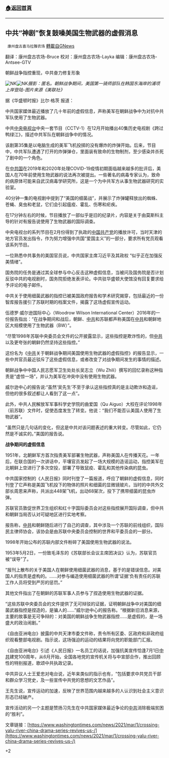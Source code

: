 ###  [:house:返回首頁](https://github.com/ourhimalayas/txt)
---

## 中共“神剧”恢复鼓噪美国生物武器的虚假消息
` 康州盘古喜马拉雅农场` [轉載自GNews](https://gnews.org/zh-hans/951427/)

翻译：康州盘古农场-Bruce
校对：康州盘古农场-Layka
编辑：康州盘古农场-Antsee-GTV

朝鲜战争指控重现，中共奋力修复形象

![NK]()![NK](https://gnews.org/wp-content/uploads/2021/03/Screen-Shot-2021-03-05-at-23.00.52.png)*摄影：匿名。朝鲜战争期间，美国第一骑师部队在韩国东海岸的浦项上岸登陆-图片来源《美联社》*

据《华盛顿时报》比尔·格茨 报道：

中共国家媒体最近播放了几十年前的虚假信息，声称美军在朝鲜战争中为对抗中共军队使用了生物武器。

中共[中央电视台](https://www.washingtontimes.com/topics/china-central-television/)中央一套节目（CCTV-1）在12月开始播出40集历史电视剧《跨过鸭绿江》，描述中共军队在朝鲜战争中的情况。

该剧第35集是以电脑生成的美军飞机投掷的没有爆炸的炸弹开始。后来，节目中，中共军队遭遇了打开的炸弹弹仓，里面装有致命的生物制剂，至少感染并杀死了剧中的一个角色。

在[中共国](https://www.washingtontimes.com/topics/china/)在2019年和2020年处理COVID-19疫情初期面临越来越多的批评后，美国人在70年前使用生物武器的说法再次被提出。一些著名的病毒专家认为，致命的病原体可能来自武汉病毒学研究所，这是一个为中共军方从事生物武器研究的实验室。

40分钟一集的电视剧中提到了“美国的细菌战”，并展示了炸弹罐释放出的蜘蛛、苍蝇、臭虫和老鼠，它们会引起瘟疫、霍乱、伤寒和疟疾。

在17分钟左右的时候，节目播放了一部似乎是旧的纪录片，内容是关于由莫斯科主导的针对有报告说使用了生物武器的国际调查。

中央电视台的系列节目在2月份得到了执政的[中国共产党](https://www.washingtontimes.com/topics/communist-party-of-china/)的播放许可，当时天津的地方官员发出指令，作为努力增强中共国“爱国主义”的一部分，要求所有党员观看该系列节目。

一位熟悉中共事务的美国官员说，中共国家主席习近平及其政权 “似乎正在加强反美情绪”。

国务院的任务是通过其全球参与中心反击这种虚假信息，当被问及国务院是否计划反驳中共的电视剧时，国务院拒绝发表评论。中共驻华盛顿大使馆没有回复要求给予评论的电子邮件。

中共关于使用细菌武器的指控已被美国政府报告和学术研究揭穿，包括最近的一份智库报告援引了苏联时期的档案文件，揭露了这场虚假宣传运动。

伍德罗·威尔逊国际中心（Woodrow Wilson International Center）2016年的一份报告指出：“在战争期间和战后，朝鲜、[中共](https://www.washingtontimes.com/topics/china/)和苏联都声称美国在[中共](https://www.washingtontimes.com/topics/china/)和朝鲜地区大规模使用了生物武器（BW）”。

“尽管1998年苏联中央委员会文件的公开披露显示，这些指控是欺诈性的，但[中共](https://www.washingtontimes.com/topics/china/)以及更夸张的朝鲜仍然坚持这些指控。”

这份名为《[中共](https://www.washingtontimes.com/topics/china/)关于朝鲜战争期间美国使用生物武器的虚假指控》的报告显示，一些中共官员最近驳斥了这些虚假信息，或者改变了对战争期间发生的事情的描述。

朝鲜战争中中国人民志愿军卫生处处长吴志立（Wu Zhili）撰写的回忆录称这种指责是“虚惊一场”，并认为美军在冲突中没有使用生物武器。

威尔逊中心的报告说:“虽然‘吴先生’不至于承认这些指控真的是主动欺诈和造谣，但他的很多叙述都让人看到了这一点”。

此外，中共人民解放军军事科学史学院的曲爱国（Qu Aiguo）大校在评论1998年（前苏联）文件时，促使态度发生了转变。他说：“我们不能否认美国人使用了生物武器”。

“虽然只是几句话的变化，但这是中共对该问题表述的重大转变。尽管如此，它仍然是不诚实的。”美国的报告说。

**战争期间的虚假信息**

1951年，北朝鲜军方首次指责美军部署生物武器，声称美国人在传播天花。一年后，在联合国的一次讲话中，平壤官员发起了一场大规模的造谣运动，指控美军在北朝鲜上空进行了多次空投，部署了导致鼠疫、霍乱和其他传染病的昆虫。

中共国家控制的《人民日报》同时刊登了一篇报道，呼应了朝鲜的虚假信息，同时刊登了它声称是美国飞机投下的物体的照片和细菌的显微镜玻片。当时的中共外交部长周恩来声称，共派出448架飞机，出动68架次，投下了携带细菌的昆虫炸弹。

苏联官员敦促世界卫生组织和红十字国际委员会对这些指控展开国际调查，但中共和朝鲜当局否认对可疑地区进行实地考察。

报告称，[中共](https://www.washingtontimes.com/topics/china/)和朝鲜随后进行了自己的调查，其中涉及一个苏联的前线组织，国际民主律师协会，该协会是由苏联中央委员会控制的世界和平委员会的一部分。

1998年开始公布的苏联内部文件粉碎了美国使用生物武器的说法。

1953年5月2日，一份致毛泽东的《苏联部长会议主席团决议》认为，苏联官员被“误导”了。

“报刊上散布的关于美国人在朝鲜使用细菌武器的消息，基于的是错误信息。对美国人的指责是虚构的。……对参与编造使用细菌武器的所谓‘证据’负有责任的苏联工作人员将受到严厉的惩罚。”

其他文件指出了在朝鲜的苏联军事人员参与了捏造使用生物武器的证据。

“这些苏联中央委员会的文件提供了无可辩驳的证据，证明朝鲜战争中对美国的细菌武器指控是捏造的，是骗人的……”威尔逊中心的报告称。“根据新旧消息来源，主要的故事是无可争辩的：对美国的朝鲜战争生物武器指控……是虚假的，是一场盛大的政治闹剧。”

《自由亚洲电台》披露的中共天津市委文件称，责令所有区委、区政府和非政府组织观看整部电视剧。指示说，这场强迫的运动的结果将向党的职能部门汇报。

《自由亚洲电台》引述《人民日报》一名员工的话说，加强抗美宣传恰逢7月1日[中共](https://www.washingtontimes.com/topics/communist-party-of-china/)建党100周年，从6月开始，全国各地党的宣传机关将与中宣部合作，推出回顾性的特别报道，歌颂中共执政记录。

中共异议人士王爱忠对电台说，近年来类似的指示也有，“包括要求中共党员干部和群众学习党史，及一些宣传中共党的思想的文艺作品”。

王先生说，宣传运动的加速，反映了世界范围内越来越多的人认识到社会主义意识形态已经破产。

宣传活动的另一个主题是赞扬习先生在中共国家媒体最近争论的[中共](https://www.washingtontimes.com/topics/china/)消除极端贫困的“胜利”。

文章链接：[https://www.washingtontimes.com/news/2021/mar/1/crossing-yalu-river-china-drama-series-revives-us-/](https://www.washingtontimes.com/news/2021/mar/1/crossing-yalu-river-china-drama-series-revives-us-/)

+2
